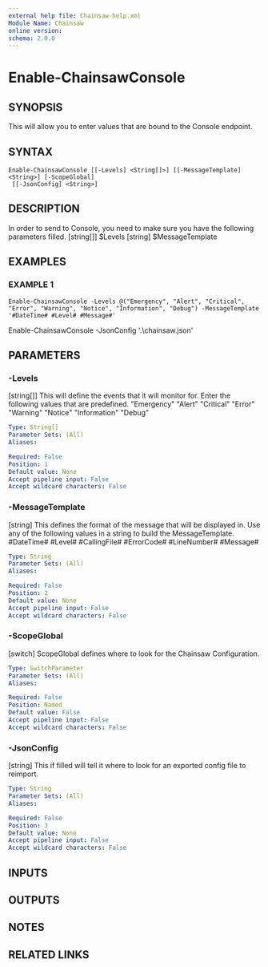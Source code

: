 ```yaml
---
external help file: Chainsaw-help.xml
Module Name: Chainsaw
online version:
schema: 2.0.0
---
```


# Enable-ChainsawConsole

## SYNOPSIS
This will allow you to enter values that are bound to the Console endpoint.

## SYNTAX

```
Enable-ChainsawConsole [[-Levels] <String[]>] [[-MessageTemplate] <String>] [-ScopeGlobal]
 [[-JsonConfig] <String>]
```

## DESCRIPTION
In order to send to Console, you need to make sure you have the following parameters filled.
\[string\[\]\]  $Levels
\[string\]    $MessageTemplate

## EXAMPLES

### EXAMPLE 1
```
Enable-ChainsawConsole -Levels @("Emergency", "Alert", "Critical", "Error", "Warning", "Notice", "Information", "Debug") -MessageTemplate '#DateTime# #Level# #Message#'
```

Enable-ChainsawConsole -JsonConfig '.\chainsaw.json'

## PARAMETERS

### -Levels
\[string\[\]\] This will define the events that it will monitor for. 
Enter the following values that are predefined.
    "Emergency"
    "Alert"
    "Critical"
    "Error"
    "Warning"
    "Notice"
    "Information"
    "Debug"

```yaml
Type: String[]
Parameter Sets: (All)
Aliases:

Required: False
Position: 1
Default value: None
Accept pipeline input: False
Accept wildcard characters: False
```

### -MessageTemplate
\[string\] This defines the format of the message that will be displayed in. 
Use any of the following values in a string to build the MessageTemplate.
    #DateTime#
    #Level#
    #CallingFile#
    #ErrorCode#
    #LineNumber#
    #Message#

```yaml
Type: String
Parameter Sets: (All)
Aliases:

Required: False
Position: 2
Default value: None
Accept pipeline input: False
Accept wildcard characters: False
```

### -ScopeGlobal
\[switch\] ScopeGlobal defines where to look for the Chainsaw Configuration.

```yaml
Type: SwitchParameter
Parameter Sets: (All)
Aliases:

Required: False
Position: Named
Default value: False
Accept pipeline input: False
Accept wildcard characters: False
```

### -JsonConfig
\[string\] This if filled will tell it where to look for an exported config file to reimport.

```yaml
Type: String
Parameter Sets: (All)
Aliases:

Required: False
Position: 3
Default value: None
Accept pipeline input: False
Accept wildcard characters: False
```

## INPUTS

## OUTPUTS

## NOTES

## RELATED LINKS
